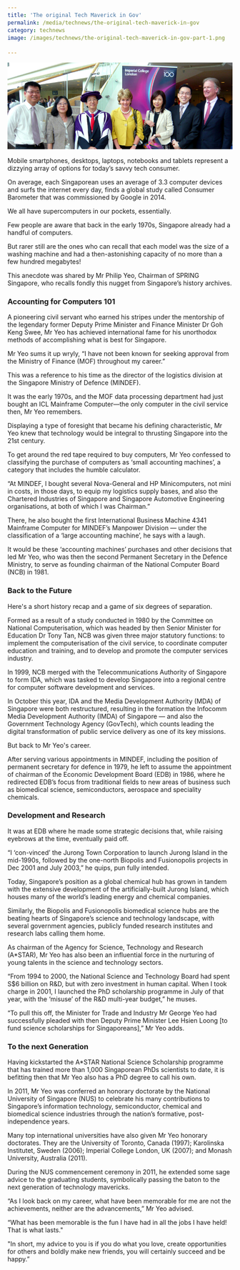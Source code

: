 ```yaml
---
title: 'The original Tech Maverick in Gov'
permalink: /media/technews/the-original-tech-maverick-in-gov
category: technews
image: /images/technews/the-original-tech-maverick-in-gov-part-1.png

---
```



![The original Tech Maverick in Gov](/images/technews/the-original-tech-maverick-in-gov-part-1.png)

Mobile smartphones, desktops, laptops, notebooks and tablets represent a dizzying array of options for today’s savvy tech consumer.

On average, each Singaporean uses an average of 3.3 computer devices and surfs the internet every day, finds a global study called Consumer Barometer that was commissioned by Google in 2014.

We all have supercomputers in our pockets, essentially.

Few people are aware that back in the early 1970s, Singapore already had a handful of computers.

But rarer still are the ones who can recall that each model was the size of a washing machine and had a then-astonishing capacity of no more than a few hundred megabytes!

This anecdote was shared by Mr Philip Yeo, Chairman of SPRING Singapore, who recalls fondly this nugget from Singapore’s history archives.

### **Accounting for Computers 101**
A pioneering civil servant who earned his stripes under the mentorship of the legendary former Deputy Prime Minister and Finance Minister Dr Goh Keng Swee, Mr Yeo has achieved international fame for his unorthodox methods of accomplishing what is best for Singapore.

Mr Yeo sums it up wryly, “I have not been known for seeking approval from the Ministry of Finance (MOF) throughout my career.”

This was a reference to his time as the director of the logistics division at the Singapore Ministry of Defence (MINDEF).

It was the early 1970s, and the MOF data processing department had just bought an ICL Mainframe Computer—the only computer in the civil service then, Mr Yeo remembers.

Displaying a type of foresight that became his defining characteristic, Mr Yeo knew that technology would be integral to thrusting Singapore into the 21st century.

To get around the red tape required to buy computers, Mr Yeo confessed to classifying the purchase of computers as ‘small accounting machines’, a category that includes the humble calculator.

“At MINDEF, I bought several Nova-General and HP Minicomputers, not mini in costs, in those days, to equip my logistics supply bases, and also the Chartered Industries of Singapore and Singapore Automotive Engineering organisations, at both of which I was Chairman.”

There, he also bought the first International Business Machine 4341 Mainframe Computer for MINDEF’s Manpower Division — under the classification of a ‘large accounting machine’, he says with a laugh.

It would be these ‘accounting machines’ purchases and other decisions that led Mr Yeo, who was then the second Permanent Secretary in the Defence Ministry, to serve as founding chairman of the National Computer Board (NCB) in 1981.

### **Back to the Future**
Here's a short history recap  and a game of six degrees of separation.

Formed as a result of a study conducted in 1980 by the Committee on National Computerisation, which was headed by then Senior Minister for Education Dr Tony Tan, NCB was given three major statutory functions: to implement the computerisation of the civil service, to coordinate computer education and training, and to develop and promote the computer services industry.

In 1999, NCB merged with the Telecommunications Authority of Singapore to form IDA, which was tasked to develop Singapore into a regional centre for computer software development and services.

In October this year, IDA and the Media Development Authority (MDA) of Singapore were both restructured, resulting in the formation the Infocomm Media Development Authority (IMDA) of Singapore — and also  the Government Technology Agency (GovTech), which counts leading the digital transformation of public service delivery as one of its key missions.

But back to Mr Yeo's career.

After serving various appointments in MINDEF, including the position of permanent secretary for defence in 1979, he left to assume the appointment of chairman of the Economic Development Board (EDB) in 1986, where he redirected EDB’s focus from traditional fields to new areas of business such as biomedical science, semiconductors, aerospace and speciality chemicals.

### **Development and Research**
It was at EDB where he made some strategic decisions that, while raising eyebrows at the time, eventually paid off.

“I ‘con-vinced’ the Jurong Town Corporation to launch Jurong Island in the mid-1990s, followed by the one-north Biopolis and Fusionopolis projects in Dec 2001 and July 2003,” he quips, pun fully intended.

Today, Singapore’s position as a global chemical hub has grown in tandem with the extensive development of the artificially-built Jurong Island, which houses many of the world’s leading energy and chemical companies. 

Similarly, the Biopolis and Fusionopolis biomedical science hubs are the beating hearts of Singapore’s science and technology landscape, with several government agencies, publicly funded research institutes and research labs calling them home.

As chairman of the Agency for Science, Technology and Research (A*STAR), Mr Yeo has also been an influential force in the nurturing of young talents in the science and technology sectors. 

“From 1994 to 2000, the National Science and Technology Board had spent S$6 billion on R&D, but with zero investment in human capital. When I took charge in 2001, I launched the PhD scholarship programme in July of that year, with the ‘misuse’ of the R&D multi-year budget,” he muses.

“To pull this off, the Minister for Trade and Industry Mr George Yeo had successfully pleaded with then Deputy Prime Minister Lee Hsien Loong [to fund science scholarships for Singaporeans],” Mr Yeo adds. 

### **To the next Generation**
Having kickstarted the A*STAR National Science Scholarship programme that has trained more than 1,000 Singaporean PhDs scientists to date, it is befitting then that Mr Yeo also has a PhD degree to call his own. 

In 2011, Mr Yeo was conferred an honorary doctorate by the National University of Singapore (NUS) to celebrate his many contributions to Singapore’s information technology, semiconductor, chemical and biomedical science industries through the nation’s formative, post-independence years. 

Many top international universities have also given Mr Yeo honorary doctorates. They are the University of Toronto, Canada (1997); Karolinska Institutet, Sweden (2006); Imperial College London, UK (2007); and Monash University, Australia (2011). 

During the NUS commencement ceremony in 2011, he extended some sage advice to the graduating students, symbolically passing the baton to the next generation of technology mavericks. 

“As I look back on my career, what have been memorable for me are not the achievements, neither are the advancements,” Mr Yeo advised. 

“What has been memorable is the fun I have had in all the jobs I have held! That is what lasts."

"In short, my advice to you is if you do what you love, create opportunities for others and boldly make new friends, you will certainly succeed and be happy.” 


